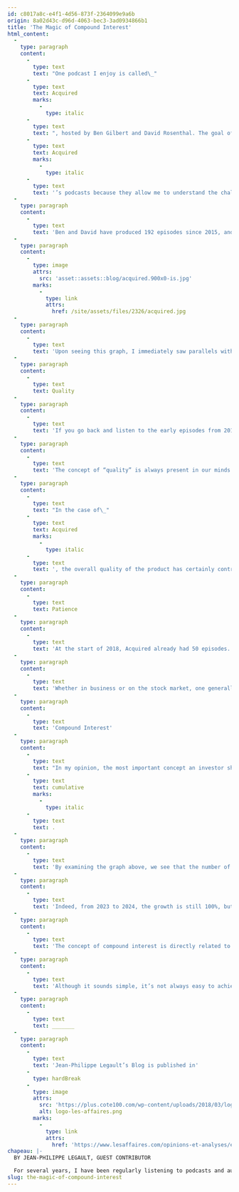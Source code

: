 ```yaml
---
id: c8017a8c-e4f1-4d56-873f-2364099e9a6b
origin: 8a02d43c-d96d-4063-bec3-3ad0934866b1
title: 'The Magic of Compound Interest'
html_content:
  -
    type: paragraph
    content:
      -
        type: text
        text: "One podcast I enjoy is called\_"
      -
        type: text
        text: Acquired
        marks:
          -
            type: italic
      -
        type: text
        text: ", hosted by Ben Gilbert and David Rosenthal. The goal of the podcast is to explore the genesis and evolution of a well-known company. For example, the most recent episode focused on Starbucks and its founder, Howard Schultz. I greatly appreciate\_"
      -
        type: text
        text: Acquired
        marks:
          -
            type: italic
      -
        type: text
        text: '’s podcasts because they allow me to understand the challenges companies face as they grow. I also learn more about their leaders and their good and bad decisions. I then try to draw parallels with other publicly traded companies.'
  -
    type: paragraph
    content:
      -
        type: text
        text: 'Ben and David have produced 192 episodes since 2015, and each new episode gets over 700,000 listens. Last October, Ben Gilbert posted an interesting graph on his X (Twitter) account. The graph below shows the growth in the number of downloads over the 180 days following the release of a new episode:'
  -
    type: paragraph
    content:
      -
        type: image
        attrs:
          src: 'asset::assets::blog/acquired.900x0-is.jpg'
        marks:
          -
            type: link
            attrs:
              href: /site/assets/files/2326/acquired.jpg
  -
    type: paragraph
    content:
      -
        type: text
        text: 'Upon seeing this graph, I immediately saw parallels with the world of investing.'
  -
    type: paragraph
    content:
      -
        type: text
        text: Quality
  -
    type: paragraph
    content:
      -
        type: text
        text: 'If you go back and listen to the early episodes from 2015, you’ll notice that the quality of the content has drastically improved over the years. The early episodes were only 40 minutes long; today, they last between three and four hours. Initially, the hosts would study the featured company for five to ten hours; today, their research takes nearly 100 hours. Additionally, the audio quality of the editing has significantly improved.'
  -
    type: paragraph
    content:
      -
        type: text
        text: 'The concept of “quality” is always present in our minds when we evaluate a company on the stock market. It can manifest in various forms: the quality of the leaders, the quality of the products and services offered, and the quality of the business model. Ideally, to improve our chances of success, these three components should be present in the companies we hold in our portfolio.'
  -
    type: paragraph
    content:
      -
        type: text
        text: "In the case of\_"
      -
        type: text
        text: Acquired
        marks:
          -
            type: italic
      -
        type: text
        text: ', the overall quality of the product has certainly contributed to its success.'
  -
    type: paragraph
    content:
      -
        type: text
        text: Patience
  -
    type: paragraph
    content:
      -
        type: text
        text: 'At the start of 2018, Acquired already had 50 episodes. If we rely on the graph above, we estimate that the podcasts were getting around 10,000 listens per episode at that time. That was good, but far from being among the most popular podcasts on the web.'
  -
    type: paragraph
    content:
      -
        type: text
        text: 'Whether in business or on the stock market, one generally must be patient before achieving success. Instant successes exist, but they are not the norm. As an investor, you need to give leaders time to execute their strategy and grow their business.'
  -
    type: paragraph
    content:
      -
        type: text
        text: 'Compound Interest'
  -
    type: paragraph
    content:
      -
        type: text
        text: "In my opinion, the most important concept an investor should master is compound interest. Its beauty lies in the fact that growth is\_"
      -
        type: text
        text: cumulative
        marks:
          -
            type: italic
      -
        type: text
        text: .
  -
    type: paragraph
    content:
      -
        type: text
        text: 'By examining the graph above, we see that the number of listeners has almost doubled every year for the past eight years. Thus, from 2017 to 2018, the number of listeners went from around 5,000 to 10,000. From 2018 to 2019, the number went from 10,000 to 20,000. In both cases, the growth is 100%, but the number of listeners added is quite different.'
  -
    type: paragraph
    content:
      -
        type: text
        text: 'Indeed, from 2023 to 2024, the growth is still 100%, but the addition of 200,000 listeners is considerable. To achieve such a feat, Ben and David have relied on listeners acquired over the years since the podcast’s launch.'
  -
    type: paragraph
    content:
      -
        type: text
        text: 'The concept of compound interest is directly related to the previously mentioned concepts. If you choose a quality stock and are patient, you have a chance to benefit from the magic of compound interest. For an investor to fully benefit, he needs to sit on his hands and let time do its work.'
  -
    type: paragraph
    content:
      -
        type: text
        text: 'Although it sounds simple, it’s not always easy to achieve. If it were, all podcasts would have hundreds of thousands of listeners and all investors would be millionaires.'
  -
    type: paragraph
    content:
      -
        type: text
        text: _______
  -
    type: paragraph
    content:
      -
        type: text
        text: 'Jean-Philippe Legault’s Blog is published in'
      -
        type: hardBreak
      -
        type: image
        attrs:
          src: 'https://plus.cote100.com/wp-content/uploads/2018/03/logo-les-affaires.png'
          alt: logo-les-affaires.png
        marks:
          -
            type: link
            attrs:
              href: 'https://www.lesaffaires.com/opinions-et-analyses/entre-les-lignes-2/'
chapeau: |-
  BY JEAN-PHILIPPE LEGAULT, GUEST CONTRIBUTOR

  For several years, I have been regularly listening to podcasts and audiobooks while driving or working on my house. The number of available podcasts keeps increasing, offering a plethora of options when it comes time to choose.
slug: the-magic-of-compound-interest
---
```

